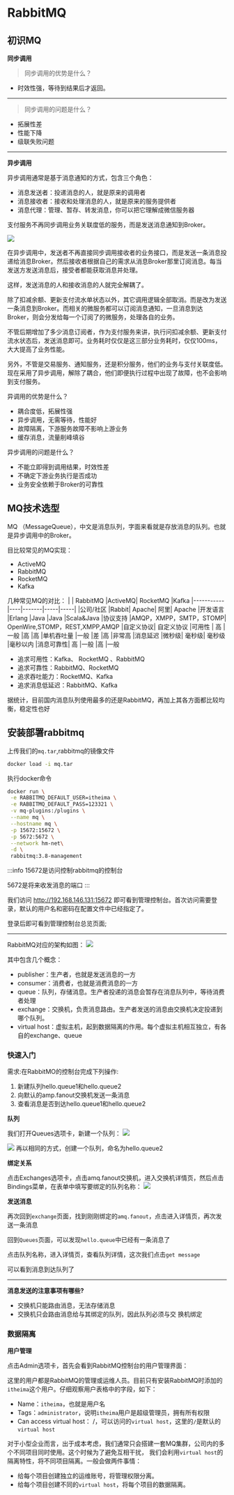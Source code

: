 # RabbitMQ

## 初识MQ


**同步调用**

>同步调用的优势是什么？
- 时效性强，等待到结果后才返回。

---

>同步调用的问题是什么？
- 拓展性差
- 性能下降
- 级联失败问题


---

**异步调用**

异步调用通常是基于消息通知的方式，包含三个角色：
- 消息发送者：投递消息的人，就是原来的调用者
- 消息接收者：接收和处理消息的人，就是原来的服务提供者
- 消息代理：管理、暂存、转发消息，你可以把它理解成微信服务器



支付服务不再同步调用业务关联度低的服务，而是发送消息通知到Broker。

![](https://zzyang.oss-cn-hangzhou.aliyuncs.com/img/Snipaste_2025-05-22_22-16-43.png)

在异步调用中，发送者不再直接同步调用接收者的业务接口，而是发送一条消息投递给消息Broker。然后接收者根据自己的需求从消息Broker那里订阅消息。每当发送方发送消息后，接受者都能获取消息并处理。

这样，发送消息的人和接收消息的人就完全解耦了。

除了扣减余额、更新支付流水单状态以外，其它调用逻辑全部取消。而是改为发送一条消息到Broker。而相关的微服务都可以订阅消息通知，一旦消息到达Broker，则会分发给每一个订阅了的微服务，处理各自的业务。

不管后期增加了多少消息订阅者，作为支付服务来讲，执行问扣减余额、更新支付流水状态后，发送消息即可。业务耗时仅仅是这三部分业务耗时，仅仅100ms，大大提高了业务性能。

另外，不管是交易服务、通知服务，还是积分服务，他们的业务与支付关联度低。现在采用了异步调用，解除了耦合，他们即便执行过程中出现了故障，也不会影响到支付服务。

异调用的优势是什么？
- 耦合度低，拓展性强
- 异步调用，无需等待，性能好
- 故障隔离，下游服务故障不影响上游业务
- 缓存消息，流量削峰填谷

异步调用的问题是什么？
- 不能立即得到调用结果，时效性差
- 不确定下游业务执行是否成功
- 业务安全依赖于Broker的可靠性


## MQ技术选型

MQ （MessageQueue），中文是消息队列，字面来看就是存放消息的队列。也就是异步调用中的Broker。


目比较常见的MQ实现：
- ActiveMQ
- RabbitMQ
- RocketMQ
- Kafka


几种常见MQ的对比：
|        |	RabbitMQ	|ActiveMQ|	RocketMQ	|Kafka
|-----------|----|-------|-----|-----|
|公司/社区	|Rabbit|	Apache|	阿里|	Apache
|开发语言	|Erlang	|Java	|Java	|Scala&Java
|协议支持	|AMQP，XMPP，SMTP，STOMP|	OpenWire,STOMP，REST,XMPP,AMQP	|自定义协议|	自定义协议
|可用性	|  高	|一般	|高  	|高
|单机吞吐量	|一般	|差	|高	|非常高
|消息延迟	|微秒级|	毫秒级|	毫秒级	|毫秒以内
|消息可靠性|	高	|一般	|高	|一般

- 追求可用性：Kafka、 RocketMQ 、RabbitMQ
- 追求可靠性：RabbitMQ、RocketMQ
- 追求吞吐能力：RocketMQ、Kafka
- 追求消息低延迟：RabbitMQ、Kafka

据统计，目前国内消息队列使用最多的还是RabbitMQ，再加上其各方面都比较均衡，稳定性也好


## 安装部署rabbitmq

上传我们的`mq.tar`,rabbitmq的镜像文件
```Bash
docker load -i mq.tar 
```

执行docker命令
```Bash
docker run \
 -e RABBITMQ_DEFAULT_USER=itheima \
 -e RABBITMQ_DEFAULT_PASS=123321 \
 -v mq-plugins:/plugins \
 --name mq \
 --hostname mq \
 -p 15672:15672 \
 -p 5672:5672 \
 --network hm-net\
 -d \
 rabbitmq:3.8-management

```

:::info
15672是访问控制rabbitmq的控制台

5672是将来收发消息的端口
:::



我们访问 http://192.168.146.131:15672  即可看到管理控制台。首次访问需要登录，默认的用户名和密码在配置文件中已经指定了。

登录后即可看到管理控制台总览页面;

---

RabbitMQ对应的架构如图：
![](https://zzyang.oss-cn-hangzhou.aliyuncs.com/img/Snipaste_2025-05-23_21-09-41.png)

其中包含几个概念：
- publisher：生产者，也就是发送消息的一方
- consumer：消费者，也就是消费消息的一方
- queue：队列，存储消息。生产者投递的消息会暂存在消息队列中，等待消费者处理
- exchange：交换机，负责消息路由。生产者发送的消息由交换机决定投递到哪个队列。
- virtual host：虚拟主机，起到数据隔离的作用。每个虚拟主机相互独立，有各自的exchange、queue



### 快速入门
需求:在RabbitMO的控制台完成下列操作:
1. 新建队列hello.queue1和hello.queue2
2. 向默认的amp.fanout交换机发送一条消息
3. 查看消息是否到达hello.queue1和hello.queue2

**队列**

我们打开Queues选项卡，新建一个队列：
![](https://zzyang.oss-cn-hangzhou.aliyuncs.com/img/Snipaste_2025-05-23_21-24-03.png)

![](https://zzyang.oss-cn-hangzhou.aliyuncs.com/img/Snipaste_2025-05-23_21-24-34.png)
再以相同的方式，创建一个队列，命名为hello.queue2

**绑定关系**

点击Exchanges选项卡，点击amq.fanout交换机，进入交换机详情页，然后点击Bindings菜单，在表单中填写要绑定的队列名称：
![](https://zzyang.oss-cn-hangzhou.aliyuncs.com/img/Snipaste_2025-05-23_21-25-56.png)

**发送消息**

再次回到`exchange`页面，找到刚刚绑定的`amq.fanout`，点击进入详情页，再次发送一条消息

回到`Queues`页面，可以发现`hello.queue`中已经有一条消息了

点击队列名称，进入详情页，查看队列详情，这次我们点击`get message`

可以看到消息到达队列了

---

**消息发送的注意事项有哪些?**
- 交换机只能路由消息，无法存储消息
- 交换机只会路由消息给与其绑定的队列，因此队列必须与交
换机绑定



### 数据隔离
**用户管理**

点击Admin选项卡，首先会看到RabbitMQ控制台的用户管理界面：

这里的用户都是RabbitMQ的管理或运维人员。目前只有安装RabbitMQ时添加的`itheima`这个用户。仔细观察用户表格中的字段，如下：
- Name：`itheima`，也就是用户名
- Tags：`administrator`，说明`itheima`用户是超级管理员，拥有所有权限
- Can access virtual host： /，可以访问的`virtual host`，这里的`/`是默认的`virtual host`


对于小型企业而言，出于成本考虑，我们通常只会搭建一套MQ集群，公司内的多个不同项目同时使用。这个时候为了避免互相干扰， 我们会利用`virtual host`的隔离特性，将不同项目隔离。一般会做两件事情：
- 给每个项目创建独立的运维账号，将管理权限分离。
- 给每个项目创建不同的`virtual host`，将每个项目的数据隔离。









